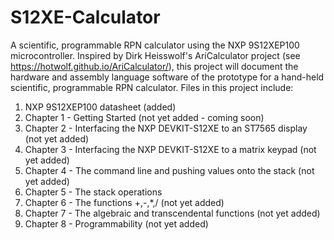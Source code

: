 # S12XE-Calculator
A scientific, programmable RPN calculator using the NXP 9S12XEP100  microcontroller.
Inspired by Dirk Heisswolf's AriCalculator project (see https://hotwolf.github.io/AriCalculator/), this project will document the hardware and assembly language software of the prototype for a hand-held scientific, programmable RPN calculator.
Files in this project include:
1) NXP 9S12XEP100 datasheet (added)
2) Chapter 1 - Getting Started (not yet added - coming soon) 
3) Chapter 2 - Interfacing the NXP DEVKIT-S12XE to an ST7565 display (not yet added)    
4) Chapter 3 - Interfacing the NXP DEVKIT-S12XE to a matrix keypad (not yet added) 
5) Chapter 4 - The command line and pushing values onto the stack (not yet added) 
6) Chapter 5 - The stack operations
6) Chapter 6 - The functions +,-,*,/ (not yet added)
7) Chapter 7 - The algebraic and transcendental functions (not yet added)
8) Chapter 8 - Programmability (not yet added)
